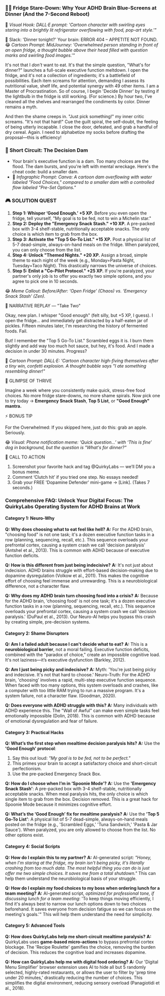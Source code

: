 <script type="application/ld+json">
{
  "@context": "https://schema.org",
  "@type": "BlogPosting",
  "headline": "ADHD & What to Eat: The Executive Dysfunction Loop Sabotaging Your Nutrition (Debug It)",
  "description": "Does choosing what to eat feel like touching a hot stove? Faraone et al., 2021 proves executive dysfunction blocks meal decisions. Neuro-Action Checklist.",
  "image": "https://quirkylabs.com/og/adhd-task-paralysis-debug.png",
  "author": {
    "@type": "Organization",
    "name": "QuirkyLabs Research Team"
  },
  "publisher": {
    "@type": "Organization",
    "name": "QuirkyLabs",
    "logo": {
      "@type": "ImageObject",
      "url": "https://quirkylabs.com/logo.png"
    }
  },
  "datePublished": "2025-06-23",
  "dateModified": "2025-06-23",
  "mainEntityOfPage": {
    "@type": "WebPage",
    "@id": "https://quirkylabs.com/adhd-task-paralysis-focus.why-does-choosing-what-to-eat-feel-like-hell"
  },
   "keywords": "why do ADHDers struggle with food choices, how to decide what to eat with ADHD, ADHD meal planning, ADHD focus apps, executive function food, ADHD dopamine digital traps"
}
</script>

<script type="application/ld+json">
{
  "@context": "https://schema.org",
  "@type": "FAQPage",
  "mainEntity": [
    {
      "@type": "Question",
      "name": "Why does choosing what to eat feel like hell?",
      "acceptedAnswer": {
        "@type": "Answer",
        "text": "For the ADHD brain, \"choosing food\" is not one task; it's a dozen executive function tasks in a row (planning, sequencing, recall, etc.). This sequence overloads your prefrontal cortex, causing a system crash we call 'decision paralysis' (Antshel et al., 2013). This is common with ADHD because of executive function deficits."
      }
    },
    {
      "@type": "Question",
      "name": "How is this different from just being indecisive?",
      "acceptedAnswer": {
        "@type": "Answer",
        "text": "It's not just about indecision. ADHD brains struggle with effort-based decision-making due to dopamine dysregulation (Volkow et al., 2011). This makes the cognitive effort of choosing feel immense and unrewarding. This is a neurobiological difference, not a character flaw."
      }
    },
    {
      "@type": "Question",
      "name": "Why does my ADHD brain turn choosing food into a crisis?",
      "acceptedAnswer": {
        "@type": "Answer",
        "text": "Because for the ADHD brain, 'choosing food' is not one task; it's a dozen executive function tasks in a row (planning, sequencing, recall, etc.). This sequence overloads your prefrontal cortex, causing a system crash we call 'decision paralysis.' (DuPaul et al., 2013). Our Neuro-AI helps you bypass this crash by creating simple, pre-decision systems."
      }
    },
    {
      "@type": "Question",
      "name": "Am I a failed adult because I can't decide what to eat?",
      "acceptedAnswer": {
        "@type": "Answer",
        "text": "This is a <b>neurobiological barrier</b>, not a moral failing. Executive function deficits, combined with the \"paradox of choice,\" create an impossible cognitive load. It's not laziness—it’s executive dysfunction (Barkley, 2012)."
      }
    },
    {
      "@type": "Question",
      "name": "Am I just being picky and indecisive?",
      "acceptedAnswer": {
        "@type": "Answer",
        "text": "Myth: 'You're just being picky and indecisive. It's not that hard to choose.' Neuro-Truth: For the ADHD brain, 'choosing' involves a rapid, multi-step executive function sequence. When faced with too many options, this system overloads and crashes, like a computer with too little RAM trying to run a massive program. It's a system failure, not a character flaw. (Goodman, 2020)."
      }
    },
    {
      "@type": "Question",
      "name": "Does everyone with ADHD struggle with this?",
      "acceptedAnswer": {
        "@type": "Answer",
        "text": "Many individuals with ADHD experience this. The \"Wall of Awful\" can make even simple tasks feel emotionally impossible (Dolin, 2018). This is common with ADHD because of emotional dysregulation and fear of failure."
      }
    },
    {
      "@type": "Question",
      "name": "What’s the first step when mealtime decision paralysis hits?",
      "acceptedAnswer": {
        "@type": "Answer",
        "text": "Use the <b>'Good Enough' protocol</b>:\n1. Say this out loud: <i>\"My goal is to be fed, not to be perfect.\"</i>\n2. This primes your brain to accept a satisfactory choice and short-circuit perfectionism.\n3. Use the pre-packed Emergency Snack Box."
      }
    },
    {
      "@type": "Question",
      "name": "How do I choose when I’m in ‘Spoonie Mode’?",
      "acceptedAnswer": {
        "@type": "Answer",
        "text": "Use the <b>'Emergency Snack Stash'</b>: A pre-packed box with 3-4 shelf-stable, nutritionally acceptable snacks. When meal paralysis hits, the only choice is which single item to grab from the box. Decision removed. This is a great hack for Spoonie Mode because it minimizes cognitive effort."
      }
    },
    {
      "@type": "Question",
      "name": "What’s the ‘Good Enough’ fix for mealtime paralysis?",
      "acceptedAnswer": {
        "@type": "Answer",
        "text": "Use the <b>'Top 5 Go-To List'</b>: A physical list of 5-7 dead-simple, always-on-hand meals posted on the fridge (e.g., 'Scrambled Eggs,' 'Tuna Sandwich,' 'Pasta & Jar Sauce'). When paralyzed, you are only allowed to choose from the list. No other options exist."
      }
    },
    {
      "@type": "Question",
      "name": "How do I explain this to my partner?",
      "acceptedAnswer": {
        "@type": "Answer",
        "text": "AI-generated script: <i>\"Honey, when I'm staring at the fridge, my brain isn't being picky, it's literally crashing from too much data. The most helpful thing you can do is just offer me two simple choices. It saves me from a total shutdown.\"</i> This can help them understand the neurobiological basis of your struggle."
      }
    },
    {
      "@type": "Question",
      "name": "How do I explain my food choices to my boss when ordering lunch for a team meeting?",
      "acceptedAnswer": {
        "@type": "Answer",
        "text": "AI-generated script, <i>optimized for professional tone, if discussing lunch for a team meeting</i>: 'To keep things moving efficiently, I find it's always best to narrow our lunch options down to two choices beforehand. It saves everyone from decision fatigue so we can focus on the meeting's goals.'\" This will help them understand the need for simplicity."
      }
    },
    {
      "@type": "Question",
      "name": "How does QuirkyLabs help me short-circuit mealtime paralysis?",
      "acceptedAnswer": {
        "@type": "Answer",
        "text": "QuirkyLabs uses <b>game-based micro-actions</b> to bypass prefrontal cortex blockage. The 'Recipe Roulette' gamifies the choice, removing the burden of decision. This reduces the cognitive load and increases dopamine."
      }
    },
    {
      "@type": "Question",
      "name": "How can QuirkyLabs help me with digital food ordering?",
      "acceptedAnswer": {
        "@type": "Answer",
        "text": "Our 'Digital Menu Simplifier' browser extension uses AI to hide all but 5 randomly selected, highly-rated restaurants, or allows the user to filter by 'prep time under 20 minutes,' drastically reducing the number of choices. This simplifies the digital environment, reducing sensory overload (Panagiotidi et al., 2018)."
      }
    }
  ]
}
</script>

### **😵‍💫 Fridge Stare-Down: Why Your ADHD Brain Blue-Screens at Dinner (And the 7-Second Reboot)**

🎨 *Visual Hook: DALL·E prompt: 'Cartoon character with swirling eyes staring into a brightly lit refrigerator overflowing with food, pop-art style.'"*

📖 Slack: 'Dinner tonight?'
Your brain: ERROR 404 – APPETITE NOT FOUND.
😂 *Cartoon Prompt: MidJourney: 'Overwhelmed person standing in front of an open fridge, a thought bubble above their head filled with question marks and swirling food images.'"*

It's not that I *don't* want to eat. It's that the simple question, "What's for dinner?" launches a full-scale executive function meltdown. I open the fridge, and it's not a collection of ingredients; it's a battlefield of possibilities. Each item screams for attention, demanding I assess its nutritional value, shelf life, and potential synergy with 49 other items. I am a Master of Procrastination. So of course, I begin 'Decide Dinner' by testing if the lightbulb in the fridge is still working. (For science.) By hour two, I’ve cleaned all the shelves and rearranged the condiments by color. Dinner remains a myth.

And then the shame creeps in. "Just pick something!" my inner critic screams. "It's not that hard!" Cue the guilt spiral, the self-doubt, the feeling of being utterly incapable. I close the door, defeated, and grab a handful of dry cereal. Again. I need to alphabetize my socks before drafting the proposal—this is efficiency!

### 🧠 Short Circuit: The Decision Dam

- Your brain's executive function is a dam. Too many choices are the flood. The dam bursts, and you're left with mental wreckage. Here's the cheat code: build a smaller dam.
- 🎨 *Infographic Prompt: Canva: A cartoon dam overflowing with water labeled "Food Choices," compared to a smaller dam with a controlled flow labeled "Pre-Set Options."*

### 🎮 SOLUTION QUEST

1. **Step 1: Whisper ‘Good Enough.’ +5 XP.** Before you even open the fridge, tell yourself, "My goal is to be fed, not to win a Michelin star."
2. **Step 2: Deploy the "Emergency Snack Stash." +10 XP.** A pre-packed box with 3-4 shelf-stable, nutritionally acceptable snacks. The only choice is which item to grab from the box.
3. **Step 3: Activate the "Top 5 Go-To List." +15 XP.** Post a physical list of 5-7 dead-simple, always-on-hand meals on the fridge. When paralyzed, you can only choose from the list.
4. **Step 4: Unlock "Themed Nights." +20 XP.** Assign a broad, simple theme to each night of the week (e.g., Monday=Pasta Night, Tuesday=Taco Night). This drastically narrows the universe of choices.
5. **Step 5: Enlist a "Co-Pilot Protocol." +25 XP.** If you're paralyzed, your partner's only job is to offer you exactly two simple options, and you agree to pick one in 10 seconds.

😂 *Meme Callout: Before/After: ‘Open Fridge’ (Chaos) vs. ‘Emergency Snack Stash’ (Zen).*

🔄 NARRATIVE REPLAY — "Take Two"

Okay, new plan. I whisper "Good enough" (felt silly, but +5 XP, I guess). I open the fridge... and immediately get distracted by a half-eaten jar of pickles. Fifteen minutes later, I'm researching the history of fermented foods. Fail.

But! I remember the "Top 5 Go-To List." Scrambled eggs it is. I burn them slightly and add way too much hot sauce, but hey, it's food. And I made a decision in under 30 minutes. Progress?

🎨 *Cartoon Prompt: DALL·E: ‘Cartoon character high-fiving themselves after a tiny win, confetti explosion. A thought bubble says "I ate something resembling dinner!"*

🌟 GLIMPSE OF THRIVE

Imagine a week where you consistently make quick, stress-free food choices. No more fridge stare-downs, no more shame spirals. Now pick one to try today → **Emergency Snack Stash**, **Top 5 List**, or **"Good Enough" mantra.**

⚡ BONUS TIP

For the Overwhelmed: If you skipped here, just do this: grab an apple. Seriously.

😂 *Visual: Phone notification meme: ‘Quick question…’ with ‘This is fine’ dog in background, but the question is "What's for dinner?"*

📢 CALL TO ACTION

1. Screenshot your favorite hack and tag @QuirkyLabs — we’ll DM you a bonus meme.
2. Comment ‘Clutch hit’ if you tried one step. No essays needed!
3. Grab your FREE 'Dopamine Defender' mini-game → [Link]. (Takes 7 seconds.)

### **Comprehensive FAQ: Unlock Your Digital Focus: The QuirkyLabs Operating System for ADHD Brains at Work**

#### **Category 1: Neuro-Why**
**Q: Why does choosing what to eat feel like hell?**
**A:** For the ADHD brain, "choosing food" is not one task; it's a dozen executive function tasks in a row (planning, sequencing, recall, etc.). This sequence overloads your prefrontal cortex, causing a system crash we call 'decision paralysis' (Antshel et al., 2013). This is common with ADHD because of executive function deficits.

**Q: How is this different from just being indecisive?**
**A:** It's not just about indecision. ADHD brains struggle with effort-based decision-making due to dopamine dysregulation (Volkow et al., 2011). This makes the cognitive effort of choosing feel immense and unrewarding. This is a neurobiological difference, not a character flaw.

**Q: Why does my ADHD brain turn choosing food into a crisis?**
**A:** Because for the ADHD brain, 'choosing food' is not one task; it's a dozen executive function tasks in a row (planning, sequencing, recall, etc.). This sequence overloads your prefrontal cortex, causing a system crash we call 'decision paralysis.' (DuPaul et al., 2013). Our Neuro-AI helps you bypass this crash by creating simple, pre-decision systems.

#### **Category 2: Shame Disruptors**
**Q: Am I a failed adult because I can't decide what to eat?**
**A:** This is a **neurobiological barrier**, not a moral failing. Executive function deficits, combined with the "paradox of choice," create an impossible cognitive load. It's not laziness—it’s executive dysfunction (Barkley, 2012).

**Q: Am I just being picky and indecisive?**
**A:** Myth: 'You're just being picky and indecisive. It's not that hard to choose.' Neuro-Truth: For the ADHD brain, 'choosing' involves a rapid, multi-step executive function sequence. When faced with too many options, this system overloads and crashes, like a computer with too little RAM trying to run a massive program. It's a system failure, not a character flaw. (Goodman, 2020).

**Q: Does everyone with ADHD struggle with this?**
**A:** Many individuals with ADHD experience this. The "Wall of Awful" can make even simple tasks feel emotionally impossible (Dolin, 2018). This is common with ADHD because of emotional dysregulation and fear of failure.

#### **Category 3: Practical Hacks**
**Q: What’s the first step when mealtime decision paralysis hits?**
**A:** Use the **'Good Enough' protocol**:
1. Say this out loud: *"My goal is to be fed, not to be perfect."*
2. This primes your brain to accept a satisfactory choice and short-circuit perfectionism.
3. Use the pre-packed Emergency Snack Box.

**Q: How do I choose when I’m in ‘Spoonie Mode’?**
**A:** Use the **'Emergency Snack Stash'**: A pre-packed box with 3-4 shelf-stable, nutritionally acceptable snacks. When meal paralysis hits, the only choice is which single item to grab from the box. Decision removed. This is a great hack for Spoonie Mode because it minimizes cognitive effort.

**Q: What’s the ‘Good Enough’ fix for mealtime paralysis?**
**A:** Use the **'Top 5 Go-To List'**: A physical list of 5-7 dead-simple, always-on-hand meals posted on the fridge (e.g., 'Scrambled Eggs,' 'Tuna Sandwich,' 'Pasta & Jar Sauce'). When paralyzed, you are only allowed to choose from the list. No other options exist.

#### **Category 4: Social Scripts**
**Q: How do I explain this to my partner?**
**A:** AI-generated script: *"Honey, when I'm staring at the fridge, my brain isn't being picky, it's literally crashing from too much data. The most helpful thing you can do is just offer me two simple choices. It saves me from a total shutdown."* This can help them understand the neurobiological basis of your struggle.

**Q: How do I explain my food choices to my boss when ordering lunch for a team meeting?**
**A:** AI-generated script, *optimized for professional tone, if discussing lunch for a team meeting*: 'To keep things moving efficiently, I find it's always best to narrow our lunch options down to two choices beforehand. It saves everyone from decision fatigue so we can focus on the meeting's goals.'" This will help them understand the need for simplicity.

#### **Category 5: Advanced Tools**
**Q: How does QuirkyLabs help me short-circuit mealtime paralysis?**
**A:** QuirkyLabs uses **game-based micro-actions** to bypass prefrontal cortex blockage. The 'Recipe Roulette' gamifies the choice, removing the burden of decision. This reduces the cognitive load and increases dopamine.

**Q: How can QuirkyLabs help me with digital food ordering?**
**A:** Our 'Digital Menu Simplifier' browser extension uses AI to hide all but 5 randomly selected, highly-rated restaurants, or allows the user to filter by 'prep time under 20 minutes,' drastically reducing the number of choices. This simplifies the digital environment, reducing sensory overload (Panagiotidi et al., 2018).
